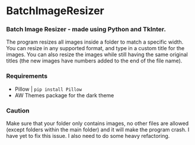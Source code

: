 # BatchImageResizer
### Batch Image Resizer - made using Python and TkInter.

The program resizes all images inside a folder to match a specific width. You can resize in any supported format, and type in a custom title for the images.
You can also resize the images while still having the same original titles (the new images have numbers added to the end of the file name).

### Requirements
- Pillow | `pip install Pillow`
- AW Themes package for the dark theme

### Caution
Make sure that your folder only contains images, no other files are allowed (except folders within the main folder) and it will make the program crash. I have yet to fix this issue. I also need to do some heavy refactoring.
